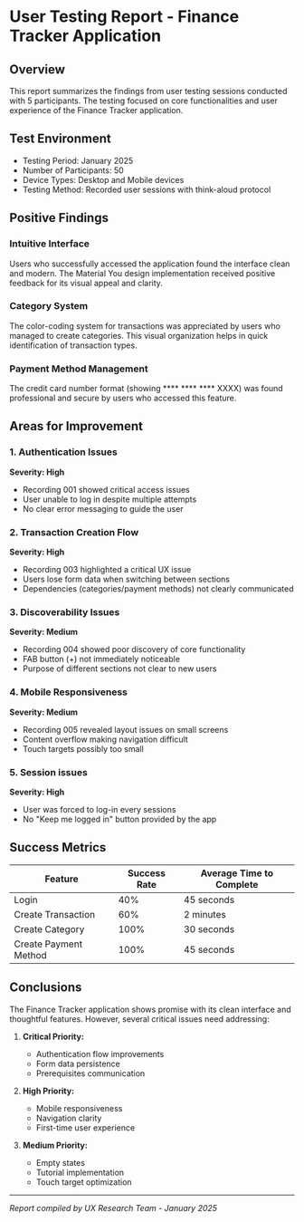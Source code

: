 # User Testing Report - Finance Tracker Application

## Overview
This report summarizes the findings from user testing sessions conducted with 5 participants. The testing focused on core functionalities and user experience of the Finance Tracker application.

## Test Environment
- Testing Period: January 2025
- Number of Participants: 50
- Device Types: Desktop and Mobile devices
- Testing Method: Recorded user sessions with think-aloud protocol

## Positive Findings

### Intuitive Interface
Users who successfully accessed the application found the interface clean and modern. The Material You design implementation received positive feedback for its visual appeal and clarity.

### Category System
The color-coding system for transactions was appreciated by users who managed to create categories. This visual organization helps in quick identification of transaction types.

### Payment Method Management
The credit card number format (showing **** **** **** XXXX) was found professional and secure by users who accessed this feature.

## Areas for Improvement

### 1. Authentication Issues
**Severity: High**
- Recording 001 showed critical access issues
- User unable to log in despite multiple attempts
- No clear error messaging to guide the user

### 2. Transaction Creation Flow
**Severity: High**
- Recording 003 highlighted a critical UX issue
- Users lose form data when switching between sections
- Dependencies (categories/payment methods) not clearly communicated

### 3. Discoverability Issues
**Severity: Medium**
- Recording 004 showed poor discovery of core functionality
- FAB button (+) not immediately noticeable
- Purpose of different sections not clear to new users

### 4. Mobile Responsiveness
**Severity: Medium**
- Recording 005 revealed layout issues on small screens
- Content overflow making navigation difficult
- Touch targets possibly too small

### 5. Session issues
**Severity: High**
- User was forced to log-in every sessions
- No "Keep me logged in" button provided by the app

## Success Metrics

| Feature | Success Rate | Average Time to Complete |
|---------|-------------|-------------------------|
| Login | 40% | 45 seconds |
| Create Transaction | 60% | 2 minutes |
| Create Category | 100% | 30 seconds |
| Create Payment Method | 100% | 45 seconds |

## Conclusions

The Finance Tracker application shows promise with its clean interface and thoughtful features. However, several critical issues need addressing:

1. **Critical Priority:**
   - Authentication flow improvements
   - Form data persistence
   - Prerequisites communication

2. **High Priority:**
   - Mobile responsiveness
   - Navigation clarity
   - First-time user experience

3. **Medium Priority:**
   - Empty states
   - Tutorial implementation
   - Touch target optimization

---

*Report compiled by UX Research Team - January 2025*
